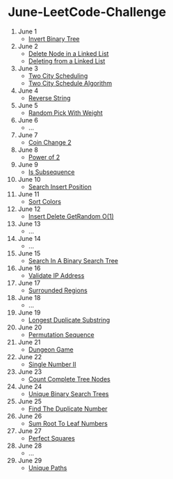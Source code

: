 # June-LeetCode-Challenge

1. June 1 
	- [Invert Binary Tree](https://afteracademy.com/blog/invert-a-binary-tree)
2. June 2 
	- [Delete Node in a Linked List](https://www.geeksforgeeks.org/delete-a-given-node-in-linked-list-under-given-constraints/)
	- [Deleting from a Linked List](https://www.cs.bu.edu/teaching/c/linked-list/delete/)
3. June 3 
	- [Two City Scheduling](https://www.tutorialspoint.com/two-city-scheduling-in-cplusplus)
	- [Two City Schedule Algorithm](https://massivealgorithms.blogspot.com/2019/06/leetcode-1029-two-city-scheduling.html)
4. June 4 
	- [Reverse String](https://www.educative.io/edpresso/how-to-reverse-a-string-in-cpp)
5. June 5
	- [Random Pick With Weight](https://www.geeksforgeeks.org/upper_bound-in-cpp/)
6. June 6
	- ...
7. June 7
	- [Coin Change 2](https://www.geeksforgeeks.org/coin-change-dp-7/)
8. June 8
	- [Power of 2](https://www.programiz.com/cpp-programming/examples/power-number)
9. June 9
	- [Is Subsequence](https://www.geeksforgeeks.org/given-two-strings-find-first-string-subsequence-second/)
10. June 10
	- [Search Insert Position](https://www.programcreek.com/2013/01/leetcode-search-insert-position/)
11. June 11
	- [Sort Colors](https://www.geeksforgeeks.org/sort-an-array-of-0s-1s-and-2s/)
12. June 12
	- [Insert Delete GetRandom O(1)](https://www.geeksforgeeks.org/design-a-data-structure-that-supports-insert-delete-search-and-getrandom-in-constant-time/)
13. June 13
	- ...
14. June 14
	- ...
15. June 15
	- [Search In A Binary Search Tree](https://www.geeksforgeeks.org/binary-search-tree-set-1-search-and-insertion/)
16. June 16
	- [Validate IP Address](https://www.geeksforgeeks.org/program-to-validate-an-ip-address/)
17. June 17
	- [Surrounded Regions](https://www.geeksforgeeks.org/given-matrix-o-x-replace-o-x-surrounded-x/)
18. June 18
	- ...
19. June 19
	- [Longest Duplicate Substring](https://www.geeksforgeeks.org/longest-repeating-and-non-overlapping-substring/)
20. June 20
	- [Permutation Sequence](https://www.tutorialspoint.com/permutation-sequence-in-cplusplus)
21. June 21
	- [Dungeon Game](https://www.youtube.com/watch?v=LbC0ejgACkE)
22. June 22
	- [Single Number II](https://www.geeksforgeeks.org/find-the-element-that-appears-once/)
23. June 23
	- [Count Complete Tree Nodes](https://www.geeksforgeeks.org/count-full-nodes-binary-tree-iterative-recursive/)
24. June 24
	- [Unique Binary Search Trees](https://www.geeksforgeeks.org/construct-all-possible-bsts-for-keys-1-to-n/)
25. June 25
	- [Find The Duplicate Number](https://www.geeksforgeeks.org/find-duplicates-in-on-time-and-constant-extra-space/)
26. June 26
	- [Sum Root To Leaf Numbers](https://www.geeksforgeeks.org/sum-numbers-formed-root-leaf-paths/)
27. June 27
	- [Perfect Squares](https://www.geeksforgeeks.org/minimum-number-of-squares-whose-sum-equals-to-given-number-n/)
28. June 28
	- ...
29. June 29
	- [Unique Paths](https://www.geeksforgeeks.org/unique-paths-in-a-grid-with-obstacles/)
